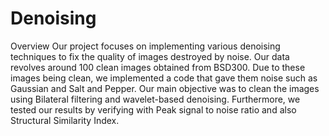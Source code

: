 # Denoising

Overview
Our project focuses on implementing various denoising techniques to fix the quality of images destroyed by noise.  Our data revolves around 100 clean images obtained from BSD300. Due to these images being clean, we implemented a code that gave them noise such as Gaussian and Salt and Pepper. Our main objective was to clean the images using Bilateral filtering and wavelet-based denoising. Furthermore, we tested our results by verifying with Peak signal to noise ratio and also Structural Similarity Index.
